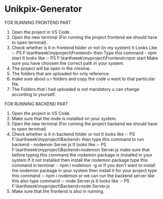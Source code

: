 # Unikpix-Generator

FOR RUNNING FRONTEND PART

1. Open the project in VS Code.
2. Open the new terminal (For running the project frontend we should have to open terminal).
3. Check whether is it in frontend folder or not (in my system)
    It Looks Like :- PS F:\kartheeek\myproject\Frontend> 
    then Type this command - npm start
    It looks like :- PS F:\kartheeek\myproject\Frontend>npm start
   Make sure you have choosen the correct path in your system.
5. The project will be open in the chrome.
6. The folders that are uploaded for only reference.
7. make sure about u r folders and copy the code u want to that particular file.
8. The Folders that i had uploaded is not mandatory u can change according to yourself.



FOR RUNNING BACKEND PART

1. Open the project in VS Code.
2. Make sure that the node is installed on your system.
3. Open the new terminal (For running the project backend we should have to open terminal)
4. Check whether is it in backend folder or not 
    It looks like :- PS F:\kartheeek\myproject\Backend> 
    then type this command to run backend - nodemon Server.js
    It looks like :- PS F:\kartheeek\myproject\Backend>nodemon Server.js
    make sure that before typing this command the nodemon package is installed in your system
    If it not installed then install the nodemon package 
    type this command in terminal :- npm i nodemon -g
                    or 
    if you don't want to install the nodemon package in your system then install it for your project
    type this command :- npm i nodemon
                    or
    we can run the backend server like this also
    type command :- node Server.js
    It looks like :- PS F:\kartheeek\myproject\Backend>node Server.js
5. Make sure that the frontend is also in running.
